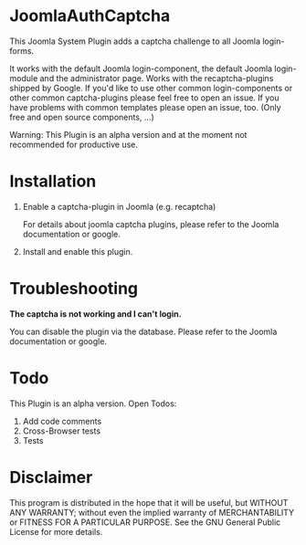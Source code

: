 # JoomlaAuthCaptcha
This Joomla System Plugin adds a captcha challenge to all Joomla login-forms.

It works with the default Joomla login-component, the default Joomla login-module and the administrator page. Works with the recaptcha-plugins shipped by Google.
If you'd like to use other common login-components or other common captcha-plugins please feel free to open an issue. If you have problems with common templates please open an issue, too. (Only free and open source components, ...)

Warning: This Plugin is an alpha version and at the moment not recommended for productive use.

# Installation

1. Enable a captcha-plugin in Joomla (e.g. recaptcha)

   For details about joomla captcha plugins, please refer to the Joomla documentation or google.
2. Install and enable this plugin.

# Troubleshooting

**The captcha is not working and I can't login.**

You can disable the plugin via the database. Please refer to the Joomla documentation or google.

# Todo
This Plugin is an alpha version. Open Todos:

1. Add code comments
2. Cross-Browser tests
3. Tests

# Disclaimer
This program is distributed in the hope that it will be useful, but WITHOUT ANY WARRANTY; without even the implied warranty of MERCHANTABILITY or FITNESS FOR A PARTICULAR PURPOSE. See the GNU General Public License for more details.
